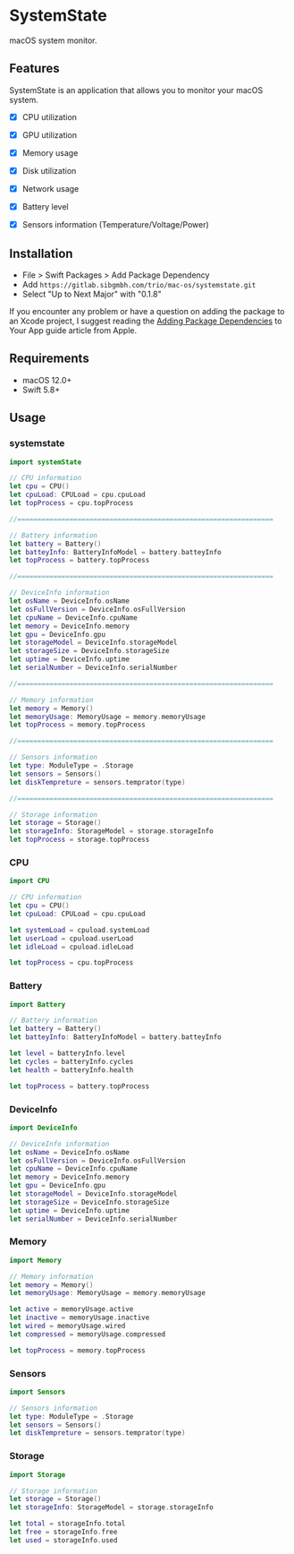 # SystemState
<!-- // Logo and badges -->
macOS system monitor.
## Features
SystemState is an application that allows you to monitor your macOS system.

- [x] CPU utilization
- [x] GPU utilization
- [x] Memory usage
- [x] Disk utilization
- [x] Network usage
- [x] Battery level
- [x] Sensors information (Temperature/Voltage/Power)


## Installation

- File > Swift Packages > Add Package Dependency
- Add `https://gitlab.sibgmbh.com/trio/mac-os/systemstate.git`
- Select "Up to Next Major" with "0.1.8"

If you encounter any problem or have a question on adding the package to an Xcode project, I suggest reading the [Adding Package Dependencies](https://developer.apple.com/documentation/xcode/adding_package_dependencies_to_your_app) to Your App guide article from Apple.

## Requirements
- macOS 12.0+ 
- Swift 5.8+

## Usage

### systemstate
 ```swift
import systemState

// CPU information
let cpu = CPU()
let cpuLoad: CPULoad = cpu.cpuLoad
let topProcess = cpu.topProcess
 
//================================================================

// Battery information
let battery = Battery()
let batteyInfo: BatteryInfoModel = battery.batteyInfo
let topProcess = battery.topProcess

//================================================================

// DeviceInfo information
let osName = DeviceInfo.osName
let osFullVersion = DeviceInfo.osFullVersion
let cpuName = DeviceInfo.cpuName
let memory = DeviceInfo.memory
let gpu = DeviceInfo.gpu
let storageModel = DeviceInfo.storageModel
let storageSize = DeviceInfo.storageSize
let uptime = DeviceInfo.uptime
let serialNumber = DeviceInfo.serialNumber

//================================================================

// Memory information
let memory = Memory()
let memoryUsage: MemoryUsage = memory.memoryUsage
let topProcess = memory.topProcess

//================================================================

// Sensors information
let type: ModuleType = .Storage
let sensors = Sensors()
let diskTempreture = sensors.temprator(type)

//================================================================

// Storage information
let storage = Storage()
let storageInfo: StorageModel = storage.storageInfo
let topProcess = storage.topProcess

```

### CPU
 ```swift
import CPU

// CPU information
let cpu = CPU()
let cpuLoad: CPULoad = cpu.cpuLoad

let systemLoad = cpuload.systemLoad
let userLoad = cpuload.userLoad
let idleLoad = cpuload.idleLoad

let topProcess = cpu.topProcess
 
```

### Battery
 ```swift
import Battery

// Battery information
let battery = Battery()
let batteyInfo: BatteryInfoModel = battery.batteyInfo

let level = batteryInfo.level
let cycles = batteryInfo.cycles
let health = batteryInfo.health

let topProcess = battery.topProcess
 
```

### DeviceInfo
 ```swift
import DeviceInfo

// DeviceInfo information
let osName = DeviceInfo.osName
let osFullVersion = DeviceInfo.osFullVersion
let cpuName = DeviceInfo.cpuName
let memory = DeviceInfo.memory
let gpu = DeviceInfo.gpu
let storageModel = DeviceInfo.storageModel
let storageSize = DeviceInfo.storageSize
let uptime = DeviceInfo.uptime
let serialNumber = DeviceInfo.serialNumber
 
```

### Memory
 ```swift
import Memory

// Memory information
let memory = Memory()
let memoryUsage: MemoryUsage = memory.memoryUsage

let active = memoryUsage.active
let inactive = memoryUsage.inactive
let wired = memoryUsage.wired
let compressed = memoryUsage.compressed

let topProcess = memory.topProcess
 
```

### Sensors
 ```swift
import Sensors

// Sensors information
let type: ModuleType = .Storage
let sensors = Sensors()
let diskTempreture = sensors.temprator(type)
 
```

### Storage
 ```swift
import Storage

// Storage information
let storage = Storage()
let storageInfo: StorageModel = storage.storageInfo

let total = storageInfo.total
let free = storageInfo.free
let used = storageInfo.used
 
```
